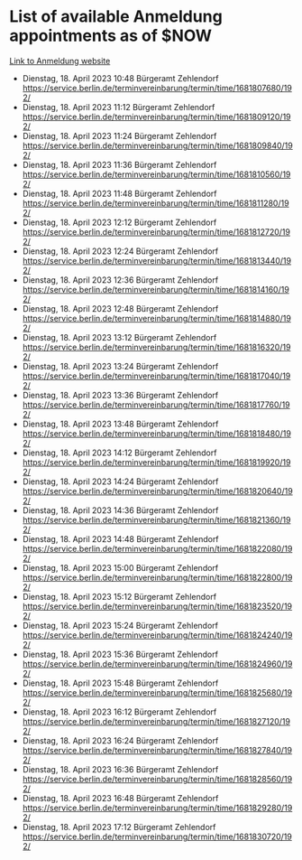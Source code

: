# List of available Anmeldung appointments as of $NOW
[Link to Anmeldung website](https://service.berlin.de/terminvereinbarung/termin/tag.php?termin=1&anliegen[]=120686&dienstleisterlist=122210,122217,327316,122219,327312,122227,327314,122231,327346,122243,327348,122254,122252,329742,122260,329745,122262,329748,122271,327278,122273,327274,122277,327276,330436,122280,327294,122282,327290,122284,327292,122291,327270,122285,327266,122286,327264,122296,327268,150230,329760,122297,327286,122294,327284,122312,329763,122314,329775,122304,327330,122311,327334,122309,327332,317869,122281,327352,122279,329772,122283,122276,327324,122274,327326,122267,329766,122246,327318,122251,327320,122257,327322,122208,327298,122226,327300&herkunft=http%3A%2F%2Fservice.berlin.de%2Fdienstleistung%2F120686%2F)
- Dienstag, 18. April 2023 10:48 Bürgeramt Zehlendorf https://service.berlin.de/terminvereinbarung/termin/time/1681807680/192/
- Dienstag, 18. April 2023 11:12 Bürgeramt Zehlendorf https://service.berlin.de/terminvereinbarung/termin/time/1681809120/192/
- Dienstag, 18. April 2023 11:24 Bürgeramt Zehlendorf https://service.berlin.de/terminvereinbarung/termin/time/1681809840/192/
- Dienstag, 18. April 2023 11:36 Bürgeramt Zehlendorf https://service.berlin.de/terminvereinbarung/termin/time/1681810560/192/
- Dienstag, 18. April 2023 11:48 Bürgeramt Zehlendorf https://service.berlin.de/terminvereinbarung/termin/time/1681811280/192/
- Dienstag, 18. April 2023 12:12 Bürgeramt Zehlendorf https://service.berlin.de/terminvereinbarung/termin/time/1681812720/192/
- Dienstag, 18. April 2023 12:24 Bürgeramt Zehlendorf https://service.berlin.de/terminvereinbarung/termin/time/1681813440/192/
- Dienstag, 18. April 2023 12:36 Bürgeramt Zehlendorf https://service.berlin.de/terminvereinbarung/termin/time/1681814160/192/
- Dienstag, 18. April 2023 12:48 Bürgeramt Zehlendorf https://service.berlin.de/terminvereinbarung/termin/time/1681814880/192/
- Dienstag, 18. April 2023 13:12 Bürgeramt Zehlendorf https://service.berlin.de/terminvereinbarung/termin/time/1681816320/192/
- Dienstag, 18. April 2023 13:24 Bürgeramt Zehlendorf https://service.berlin.de/terminvereinbarung/termin/time/1681817040/192/
- Dienstag, 18. April 2023 13:36 Bürgeramt Zehlendorf https://service.berlin.de/terminvereinbarung/termin/time/1681817760/192/
- Dienstag, 18. April 2023 13:48 Bürgeramt Zehlendorf https://service.berlin.de/terminvereinbarung/termin/time/1681818480/192/
- Dienstag, 18. April 2023 14:12 Bürgeramt Zehlendorf https://service.berlin.de/terminvereinbarung/termin/time/1681819920/192/
- Dienstag, 18. April 2023 14:24 Bürgeramt Zehlendorf https://service.berlin.de/terminvereinbarung/termin/time/1681820640/192/
- Dienstag, 18. April 2023 14:36 Bürgeramt Zehlendorf https://service.berlin.de/terminvereinbarung/termin/time/1681821360/192/
- Dienstag, 18. April 2023 14:48 Bürgeramt Zehlendorf https://service.berlin.de/terminvereinbarung/termin/time/1681822080/192/
- Dienstag, 18. April 2023 15:00 Bürgeramt Zehlendorf https://service.berlin.de/terminvereinbarung/termin/time/1681822800/192/
- Dienstag, 18. April 2023 15:12 Bürgeramt Zehlendorf https://service.berlin.de/terminvereinbarung/termin/time/1681823520/192/
- Dienstag, 18. April 2023 15:24 Bürgeramt Zehlendorf https://service.berlin.de/terminvereinbarung/termin/time/1681824240/192/
- Dienstag, 18. April 2023 15:36 Bürgeramt Zehlendorf https://service.berlin.de/terminvereinbarung/termin/time/1681824960/192/
- Dienstag, 18. April 2023 15:48 Bürgeramt Zehlendorf https://service.berlin.de/terminvereinbarung/termin/time/1681825680/192/
- Dienstag, 18. April 2023 16:12 Bürgeramt Zehlendorf https://service.berlin.de/terminvereinbarung/termin/time/1681827120/192/
- Dienstag, 18. April 2023 16:24 Bürgeramt Zehlendorf https://service.berlin.de/terminvereinbarung/termin/time/1681827840/192/
- Dienstag, 18. April 2023 16:36 Bürgeramt Zehlendorf https://service.berlin.de/terminvereinbarung/termin/time/1681828560/192/
- Dienstag, 18. April 2023 16:48 Bürgeramt Zehlendorf https://service.berlin.de/terminvereinbarung/termin/time/1681829280/192/
- Dienstag, 18. April 2023 17:12 Bürgeramt Zehlendorf https://service.berlin.de/terminvereinbarung/termin/time/1681830720/192/
